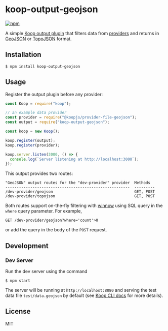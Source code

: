 # koop-output-geojson

[![npm](https://img.shields.io/npm/v/koop-output-geojson.svg)](https://www.npmjs.com/package/koop-output-geojson)

A simple [Koop output plugin](https://koopjs.github.io/docs/usage/output) that filters data from [providers](https://koopjs.github.io/docs/available-plugins/providers) and returns in [GeoJSON](https://en.wikipedia.org/wiki/GeoJSON) or [TopoJSON](https://github.com/topojson/topojson) format.

## Installation

```
$ npm install koop-output-geojson
```

## Usage

Register the output plugin before any provider:

```javascript
const Koop = require("koop");

// an example data provider
const provider = require("@koopjs/provider-file-geojson");
const output = require("koop-output-geojson");

const koop = new Koop();

koop.register(output);
koop.register(provider);

koop.server.listen(3000, () => {
  console.log(`Server listening at http://localhost:3000`);
});
```

This output provides two routes:

```
"GeoJSON" output routes for the "dev-provider" provider  Methods
-------------------------------------------------------  ---------
/dev-provider/geojson                                    GET, POST
/dev-provider/topojson                                   GET, POST
```

Both routes support on-the-fly filtering with [winnow](https://github.com/koopjs/winnow) using SQL query in the `where` query parameter. For example,

```
GET /dev-provider/geojson?where='count'>0
```

or add the query in the body of the `POST` request.

## Development

### Dev Server

Run the dev server using the command

```
$ npm start
```

The server will be running at `http://localhost:8080` and serving the test data file `test/data.geojson` by default (see [Koop CLI docs](https://github.com/koopjs/koop-cli#serve) for more details).

## License

MIT
